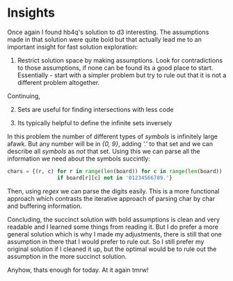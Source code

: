 # Insights

Once again I found hb4q's solution to d3 interesting. The assumptions made in that solution were quite bold but that actually lead me to an important insight for fast solution exploration:

1. Restrict solution space by making assumptions. Look for contradictions to those assumptions, if none can be found its a good place to start. Essentially - start with a simpler problem but try to rule out that it is not a different problem altogether.

Continuing,

2. Sets are useful for finding intersections with less code

3. Its typically helpful to define the infinite sets inversely

In this problem the number of different types of _symbols_ is infinitely large afawk. But any number will be in _{0, 9}_, adding _'.'_ to that set and we can describe all _symbols_ as _not_ that set. Using this we can parse all the information we need about the symbols succintly:

```python
chars = {(r, c) for r in range(len(board)) for c in range(len(board))
                if board[r][c] not in '01234566789.'}
```

Then, using _regex_ we can parse the digits easily. This is a more functional approach which contrasts the iterative approach of parsing char by char and buffering information.

Concluding, the succinct solution with bold assumptions is clean and very readable and I learned some things from reading it. But I do prefer a more general solution which is why I made my adjustments, there is still that one assumption in there that I would prefer to rule out. So I still prefer my original solution if I cleaned it up, but the optimal would be to rule out the assumption in the more succinct solution.

Anyhow, thats enough for today. At it again tmrw!